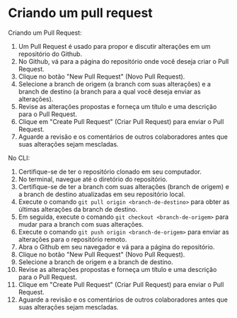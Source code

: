 # Criando um pull request

Criando um Pull Request:

1. Um Pull Request é usado para propor e discutir alterações em um repositório do Github.
2. No Github, vá para a página do repositório onde você deseja criar o Pull Request.
3. Clique no botão "New Pull Request" (Novo Pull Request).
4. Selecione a branch de origem (a branch com suas alterações) e a branch de destino (a branch para a qual você deseja enviar as alterações).
5. Revise as alterações propostas e forneça um título e uma descrição para o Pull Request.
6. Clique em "Create Pull Request" (Criar Pull Request) para enviar o Pull Request.
7. Aguarde a revisão e os comentários de outros colaboradores antes que suas alterações sejam mescladas.

No CLI:

1. Certifique-se de ter o repositório clonado em seu computador.
2. No terminal, navegue até o diretório do repositório.
3. Certifique-se de ter a branch com suas alterações (branch de origem) e a branch de destino atualizadas em seu repositório local.
4. Execute o comando `git pull origin <branch-de-destino>` para obter as últimas alterações da branch de destino.
5. Em seguida, execute o comando `git checkout <branch-de-origem>` para mudar para a branch com suas alterações.
6. Execute o comando `git push origin <branch-de-origem>` para enviar as alterações para o repositório remoto.
7. Abra o Github em seu navegador e vá para a página do repositório.
8. Clique no botão "New Pull Request" (Novo Pull Request).
9. Selecione a branch de origem e a branch de destino.
10. Revise as alterações propostas e forneça um título e uma descrição para o Pull Request.
11. Clique em "Create Pull Request" (Criar Pull Request) para enviar o Pull Request.
12. Aguarde a revisão e os comentários de outros colaboradores antes que suas alterações sejam mescladas.
